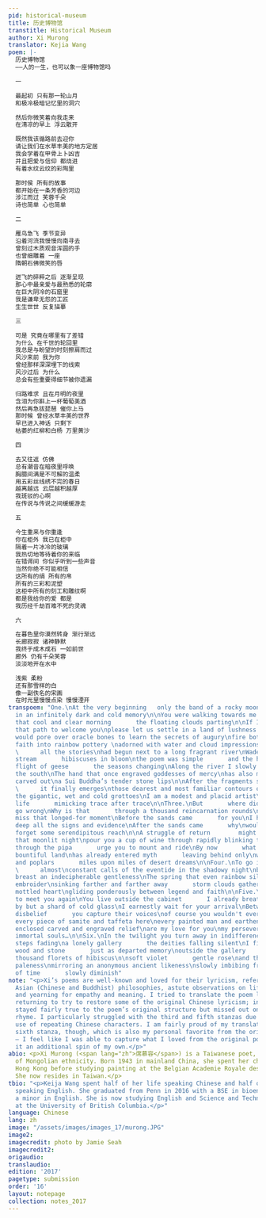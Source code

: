 ```yaml
---
pid: historical-museum
title: 历史博物馆
transtitle: Historical Museum
author: Xi Murong
translator: Kejia Wang
poem: |-
  历史博物馆
  ——人的一生，也可以象一座博物馆吗

  一

  最起初 只有那一轮山月
  和极冷极暗记忆里的洞穴

  然后你微笑着向我走来
  在清凉的早上 浮云散开

  既然我该循路前去迎你
  请让我们在水草丰美的地方定居
  我会学着在甲骨上卜凶吉
  并且把爱与信仰 都烧进
  有着水纹云纹的彩陶里

  那时侯 所有的故事
  都开始在一条芳香的河边
  涉江而过 芙蓉千朵
  诗也简单 心也简单

  二

  雁鸟急飞 季节变异
  沿着河流我慢慢向南寻去
  曾刻过木质观音浑圆的手
  也曾细雕着 一座
  隋朝石佛微笑的唇

  迸飞的碎粹之后 逐渐呈现
  那心中最亲爱与最熟悉的轮廓
  在巨大阴冷的石窟里
  我是谦卑无怨的工匠
  生生世世 反复描摹

  三

  可是 究竟在哪里有了差错
  为什么 在千世的轮回里
  我总是与盼望的时刻擦肩而过
  风沙来前 我为你
  曾经那样深深埋下的线索
  风沙过后 为什么
  总会有些重要得细节被你遗漏

  归路难求 且在月明的夜里
  含泪为你斟上一杯葡萄美酒
  然后再急拔琵琶 催你上马
  那时候 曾经水草丰美的世界
  早已进入神话 只剩下
  枯萎的红柳和白杨 万里黄沙

  四

  去又往返 仿佛
  总有潮音在暗夜里呼唤
  胸臆间满是不可解的温柔
  用五彩丝线绣不完的春日
  越离越远 云层越积越厚
  我斑驳的心啊
  在传说与传说之间缓缓游走

  五

  今生重来与你重逢
  你在柜外 我已在柜中
  隔着一片冰冷的玻璃
  我热切地等待着你的来临
  在错谔间 你似乎听到一些声音
  当然你绝不可能相信
  这所有的绢 所有的帛
  所有的三彩和泥塑
  这柜中所有的刻工和雕纹啊
  都是我给你的爱 都是
  我历经千劫百难不死的灵魂

  六

  在暮色里你漠然转身 渐行渐远
  长廊寂寂 诸神静默
  我终于成木成石 一如前世
  廊外 仍有千朵芙蓉
  淡淡地开在水中

  浅紫 柔粉
  还有那雪样的白
  像一副佚名的宋画
  在时光里慢慢点染 慢慢湮开
transpoem: "One.\nAt the very beginning   only the band of a rocky moon\nthe cavern
  in an infinitely dark and cold memory\n\nYou were walking towards me with a smile\non
  that cool and clear morning       the floating clouds parting\n\nIf I should trace
  that path to welcome you\nplease let us settle in a land of lushness and bounty\nI
  would pore over oracle bones to learn the secrets of augury\nfire both love and
  faith into rainbow pottery \nadorned with water and cloud impressions\n\nBack then
  \      all the stories\nhad begun next to a long fragrant river\nWade through the
  stream       hibiscuses in bloom\nthe poem was simple       and the heart too\n\nTwo.\nRushed
  flight of geese       the seasons changing\nAlong the river I slowly seek towards
  the south\nThe hand that once engraved goddesses of mercy\nhas also meticulously
  carved out\na Sui Buddha’s tender stone lips\n\nAfter the fragments spark and fly
  \      it finally emerges\nthose dearest and most familiar contours of the heart\nWithin
  the gigantic, wet and cold grottoes\nI am a modest and placid artist\nlife after
  life       mimicking trace after trace\n\nThree.\nBut       where did we really
  go wrong\nWhy is that       through a thousand reincarnation rounds\nI always barely
  miss that longed-for moment\nBefore the sands came       for you\nI had once buried
  deep all the signs and evidence\nAfter the sands came       why\nwould you always
  forget some serendipitous reach\n\nA struggle of return        might as well in
  that moonlit night\npour you a cup of wine through rapidly blinking tears\nBlast
  through the pipa       urge you to mount and ride\nBy now       what had been a
  bountiful land\nhas already entered myth       leaving behind only\nwithered willows
  and poplars       miles upon miles of desert dreams\n\nFour.\nTo go is to return
  \      almost\nconstant calls of the eventide in the shadowy night\nbetween the
  breast an indecipherable gentleness\nThe spring that even rainbow silk threads cannot
  embroider\nsinking farther and farther away       storm clouds gathering strength\nMy
  mottled heart\ngliding ponderously between legend and faith\n\nFive.\nReincarnating
  to meet you again\nYou live outside the cabinet       I already breathe within it\nSeparated
  by but a shard of cold glass\nI earnestly wait for your arrival\nBetween error and
  disbelief       you capture their voices\nof course you wouldn't ever believe\nthat
  every piece of samite and taffeta here\nevery painted man and earthen sculpture\nevery
  enclosed carved and engraved relief\nare my love for you\nmy persevering unwavering
  immortal souls…\n\nSix.\nIn the twilight you turn away in indifference       your
  steps fading\na lonely gallery       the deities falling silent\nI finally become
  wood and stone       just as departed memory\noutside the gallery       still a
  thousand florets of hibiscus\n\nsoft violet       gentle rose\nand that snow-like
  paleness\nmirroring an anonymous ancient likeness\nslowly imbibing from the stream
  of time       slowly diminish"
note: "<p>Xi’s poems are well-known and loved for their lyricism, references to ancient
  Asian (Chinese and Buddhist) philosophies, astute observations on life and love,
  and yearning for empathy and meaning. I tried to translate the poem literally before
  returning to try to restore some of the original Chinese lyricism; in the end, I
  stayed fairly true to the poem’s original structure but missed out on some of the
  rhyme. I particularly struggled with the third and fifth stanzas due to her rampant
  use of repeating Chinese characters. I am fairly proud of my translation of the
  sixth stanza, though, which is also my personal favorite from the original poem
  – I feel like I was able to capture what I loved from the original poem while giving
  it an additional spin of my own.</p>"
abio: <p>Xi Murong (<span lang="zh">席慕容</span>) is a Taiwanese poet, painter and essayist
  of Mongolian ethnicity. Born 1943 in mainland China, she spent her childhood in
  Hong Kong before studying painting at the Belgian Academie Royale des Beaux-Arts.
  She now resides in Taiwan.</p>
tbio: "<p>Keija Wang spent half of her life speaking Chinese and half of her life
  speaking English. She graduated from Penn in 2016 with a BSE in bioengineering and
  a minor in English. She is now studying English and Science and Technology Studies
  at the University of British Columbia.</p>"
language: Chinese
lang: zh
image: "/assets/images/images_17/murong.JPG"
image2:
imagecredit: photo by Jamie Seah
imagecredit2:
origaudio:
translaudio:
edition: '2017'
pagetype: submission
order: '16'
layout: notepage
collection: notes_2017
---
```

